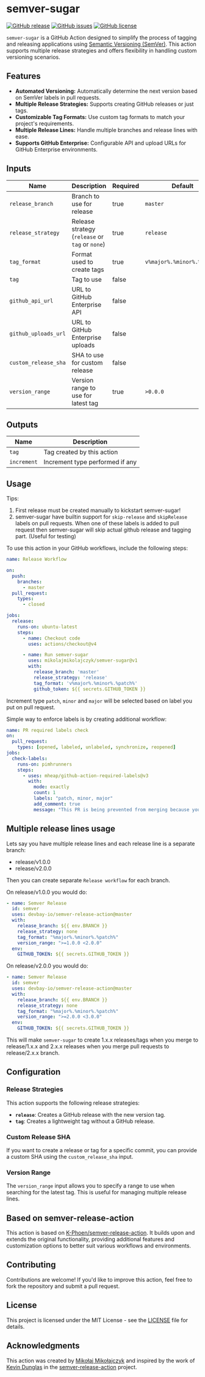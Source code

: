 # semver-sugar

[![GitHub release](https://img.shields.io/github/v/release/mikolajmikolajczyk/semver-sugar)](https://github.com/mikolajmikolajczyk/semver-sugar/releases)
[![GitHub issues](https://img.shields.io/github/issues/mikolajmikolajczyk/semver-sugar)](https://github.com/mikolajmikolajczyk/semver-sugar/issues)
[![GitHub license](https://img.shields.io/github/license/mikolajmikolajczyk/semver-sugar)](https://github.com/mikolajmikolajczyk/semver-sugar/blob/main/LICENSE)

`semver-sugar` is a GitHub Action designed to simplify the process of tagging and releasing applications using [Semantic Versioning (SemVer)](https://semver.org/). This action supports multiple release strategies and offers flexibility in handling custom versioning scenarios.

## Features

- **Automated Versioning:** Automatically determine the next version based on SemVer labels in pull requests.
- **Multiple Release Strategies:** Supports creating GitHub releases or just tags.
- **Customizable Tag Formats:** Use custom tag formats to match your project's requirements.
- **Multiple Release Lines:** Handle multiple branches and release lines with ease.
- **Supports GitHub Enterprise:** Configurable API and upload URLs for GitHub Enterprise environments.

## Inputs

| Name                | Description                               | Required | Default             |
|---------------------|-------------------------------------------|----------|---------------------|
| `release_branch`    | Branch to use for release                 | true     | `master`            |
| `release_strategy`  | Release strategy (`release` or `tag` or `none`)     | true     | `release`           |
| `tag_format`        | Format used to create tags                | true     | `v%major%.%minor%.%patch%` |
| `tag`               | Tag to use                                | false    |                     |
| `github_api_url`    | URL to GitHub Enterprise API              | false    |                     |
| `github_uploads_url`| URL to GitHub Enterprise uploads          | false    |                     |
| `custom_release_sha`| SHA to use for custom release             | false    |                     |
| `version_range`     | Version range to use for latest tag       | true     | `>0.0.0`            |

## Outputs

| Name      | Description                          |
|-----------|--------------------------------------|
| `tag`     | Tag created by this action           |
| `increment` | Increment type performed if any     |

## Usage


Tips:

1. First release must be created manually to kickstart semver-sugar!
2. semver-sugar have builtin support for `skip-release` and `skipRelease` labels on pull requests. When one of these labels is added to pull request then semver-sugar will skip actual github release and tagging part. (Useful for testing)

To use this action in your GitHub workflows, include the following steps:

```yaml
name: Release Workflow

on:
  push:
    branches:
      - master
  pull_request:
    types:
      - closed

jobs:
  release:
    runs-on: ubuntu-latest
    steps:
      - name: Checkout code
        uses: actions/checkout@v4

      - name: Run semver-sugar
        uses: mikolajmikolajczyk/semver-sugar@v1
        with:
          release_branch: 'master'
          release_strategy: 'release'
          tag_format: 'v%major%.%minor%.%patch%'
          github_token: ${{ secrets.GITHUB_TOKEN }}
```

Increment type `patch`, `minor` and `major` will be selected based on label you put on pull request.

Simple way to enforce labels is by creating additional workflow:

```yaml
name: PR required labels check
on:
  pull_request:
    types: [opened, labeled, unlabeled, synchronize, reopened]
jobs:
  check-labels:
    runs-on: pimhrunners
    steps:
      - uses: mheap/github-action-required-labels@v3
        with:
          mode: exactly
          count: 1
          labels: "patch, minor, major"
          add_comment: true
          message: "This PR is being prevented from merging because you have to provide exactly one of following labels: {{ provided }}."
```

## Multiple release lines usage

Lets say you have multiple release lines and each release line is a separate branch:

* release/v1.0.0
* release/v2.0.0

Then you can create separate `Release workflow` for each branch.


On release/v1.0.0 you would do:
```yaml
- name: Semver Release
  id: semver
  uses: devbay-io/semver-release-action@master
  with:
    release_branch: ${{ env.BRANCH }}
    release_strategy: none
    tag_format: "%major%.%minor%.%patch%"
    version_range: ">=1.0.0 <2.0.0"
  env:
    GITHUB_TOKEN: ${{ secrets.GITHUB_TOKEN }}
```

On release/v2.0.0 you would do:
```yaml
- name: Semver Release
  id: semver
  uses: devbay-io/semver-release-action@master
  with:
    release_branch: ${{ env.BRANCH }}
    release_strategy: none
    tag_format: "%major%.%minor%.%patch%"
    version_range: ">=2.0.0 <3.0.0"
  env:
    GITHUB_TOKEN: ${{ secrets.GITHUB_TOKEN }}
```

This will make `semver-sugar` to create 1.x.x releases/tags when you merge to release/1.x.x and 2.x.x releases when you merge pull requests to release/2.x.x branch.

## Configuration

### Release Strategies

This action supports the following release strategies:

- **`release`**: Creates a GitHub release with the new version tag.
- **`tag`**: Creates a lightweight tag without a GitHub release.

### Custom Release SHA

If you want to create a release or tag for a specific commit, you can provide a custom SHA using the `custom_release_sha` input.

### Version Range

The `version_range` input allows you to specify a range to use when searching for the latest tag. This is useful for managing multiple release lines.

## Based on semver-release-action

This action is based on [K-Phoen/semver-release-action](https://github.com/K-Phoen/semver-release-action). It builds upon and extends the original functionality, providing additional features and customization options to better suit various workflows and environments.

## Contributing

Contributions are welcome! If you'd like to improve this action, feel free to fork the repository and submit a pull request.

## License

This project is licensed under the MIT License - see the [LICENSE](LICENSE) file for details.

## Acknowledgments

This action was created by [Mikołaj Mikołajczyk](https://github.com/mikolajmikolajczyk) and inspired by the work of [Kevin Dunglas](https://github.com/K-Phoen) in the [semver-release-action](https://github.com/K-Phoen/semver-release-action) project.

